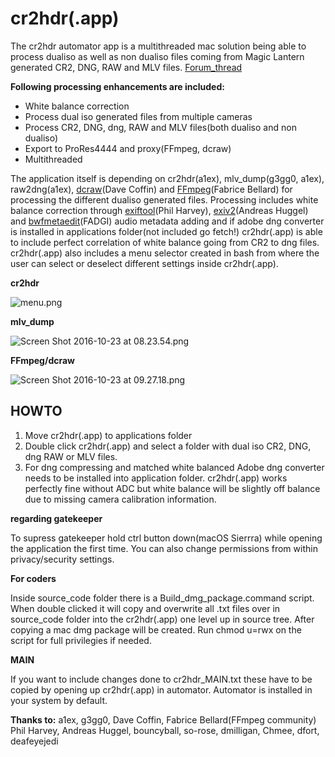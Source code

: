 # **cr2hdr(.app)** #
The cr2hdr automator app is a multithreaded mac solution being able to process dualiso as well as non dualiso files coming from Magic Lantern generated CR2, DNG, RAW and MLV files. [Forum_thread](http://www.magiclantern.fm/forum/index.php?topic=15108.msg146822#msg146822)

**Following processing enhancements are included:**

* White balance correction
* Process dual iso generated files from multiple cameras
* Process CR2, DNG, dng, RAW and MLV files(both dualiso and non dualiso)
* Export to ProRes4444 and proxy(FFmpeg, dcraw)
* Multithreaded 

The application itself is depending on cr2hdr(a1ex), mlv_dump(g3gg0, a1ex), raw2dng(a1ex), [dcraw](https://www.cybercom.net/~dcoffin/dcraw/)(Dave Coffin) and [FFmpeg](https://www.ffmpeg.org/)(Fabrice Bellard) for processing the different dualiso generated files.
Processing includes white balance correction through [exiftool](http://www.sno.phy.queensu.ca/~phil/exiftool/)(Phil Harvey), [exiv2](http://www.exiv2.org/)(Andreas Huggel) and [bwfmetaedit](http://bwfmetaedit.sourceforge.net/)(FADGI) audio metadata adding and if adobe dng converter is installed in applications folder(not included go fetch!) cr2hdr(.app)  is able to include perfect correlation of white balance going from CR2 to dng files.
cr2hdr(.app) also includes a menu selector created in bash from where the user can select or deselect different settings inside cr2hdr(.app).


**cr2hdr**

![menu.png](https://bitbucket.org/repo/Gkyeq9/images/615202290-menu.png)

**mlv_dump**

![Screen Shot 2016-10-23 at 08.23.54.png](https://bitbucket.org/repo/Gkyeq9/images/754466616-Screen%20Shot%202016-10-23%20at%2008.23.54.png)

**FFmpeg/dcraw**

![Screen Shot 2016-10-23 at 09.27.18.png](https://bitbucket.org/repo/Gkyeq9/images/2115946518-Screen%20Shot%202016-10-23%20at%2009.27.18.png)

## HOWTO ##

1. Move cr2hdr(.app) to applications folder
2. Double click cr2hdr(.app) and select a folder with dual iso CR2, DNG, dng RAW or MLV files. 
3. For dng compressing and matched white balanced Adobe dng converter needs to be installed into application folder. cr2hdr(.app) works perfectly fine without ADC but white balance will be slightly off balance due to missing camera calibration information.

**regarding gatekeeper**

To supress gatekeeper hold ctrl button down(macOS Sierrra) while opening the application the first time. You can also change permissions from within privacy/security settings.

**For coders**

Inside source_code folder there is a Build_dmg_package.command script. When double clicked it will copy and overwrite all .txt files over in source_code folder into the cr2hdr(.app) one level up in source tree. After copying a mac dmg package will be created. Run chmod u=rwx on the script for full privilegies if needed.

**MAIN**
 
If you want to include changes done to cr2hdr_MAIN.txt these have to be copied by opening up cr2hdr(.app) in automator. Automator is installed in your system by default.



**Thanks to:** a1ex, g3gg0, Dave Coffin, Fabrice Bellard(FFmpeg community) Phil Harvey, Andreas Huggel, bouncyball, so-rose, dmilligan, Chmee, dfort, deafeyejedi